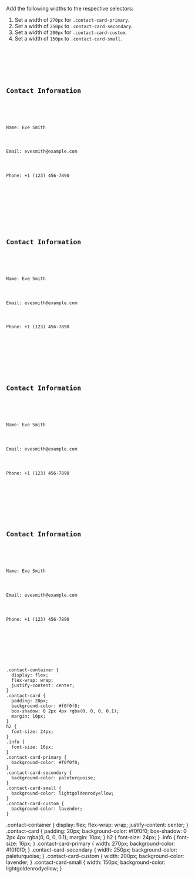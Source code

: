 Add the following widths to the respective selectors:

1. Set a width of `270px` for `.contact-card-primary`.
2. Set a width of `250px` to `.contact-card-secondary`.
3. Set a width of `200px` for `.contact-card-custom`.
4. Set a width of `150px` to `.contact-card-small`.

<codeblock language="css" type="exercise" testMode="fixedInput">
<code>
<panel language="html">
<div class="contact-container">
  <div class="contact-card contact-card-primary">
  <h2>Contact Information</h2>
  <div class="info">
    <p>Name: Eve Smith</p>
    <p>Email: evesmith@example.com</p>
    <p>Phone: +1 (123) 456-7890</p>
  </div>
  </div>

  <div class="contact-card contact-card-secondary">
  <h2>Contact Information</h2>
  <div class="info">
    <p>Name: Eve Smith</p>
    <p>Email: evesmith@example.com</p>
    <p>Phone: +1 (123) 456-7890</p>
  </div>
  </div>
  <div class="contact-card contact-card-custom">
  <h2>Contact Information</h2>
  <div class="info">
    <p>Name: Eve Smith</p>
    <p>Email: evesmith@example.com</p>
    <p>Phone: +1 (123) 456-7890</p>
  </div>
  </div>
  <div class="contact-card contact-card-small">
  <h2>Contact Information</h2>
  <div class="info">
    <p>Name: Eve Smith</p>
    <p>Email: evesmith@example.com</p>
    <p>Phone: +1 (123) 456-7890</p>
  </div>
  </div>
</div>
</panel>
<panel language="css">
.contact-container {
  display: flex;
  flex-wrap: wrap;
  justify-content: center;
}
.contact-card {
  padding: 20px;
  background-color: #f0f0f0;
  box-shadow: 0 2px 4px rgba(0, 0, 0, 0.1);
  margin: 10px;
}
h2 {
  font-size: 24px;
}
.info {
  font-size: 16px;
}
.contact-card-primary {
  background-color: #f0f0f0;
}
.contact-card-secondary {
  background-color: paleturquoise;
}
.contact-card-small {
  background-color: lightgoldenrodyellow;
}
.contact-card-custom {
  background-color: lavender;
}
</panel>
</code>

<solution>
.contact-container {
  display: flex;
  flex-wrap: wrap;
  justify-content: center;
}
.contact-card {
  padding: 20px;
  background-color: #f0f0f0;
  box-shadow: 0 2px 4px rgba(0, 0, 0, 0.1);
  margin: 10px;
}
h2 {
  font-size: 24px;
}
.info {
  font-size: 16px;
}
.contact-card-primary {
  width: 270px;
  background-color: #f0f0f0;
}
.contact-card-secondary {
  width: 250px;
  background-color: paleturquoise;
}
.contact-card-custom {
  width: 200px;
  background-color: lavender;
}
.contact-card-small {
  width: 150px;
  background-color: lightgoldenrodyellow;
}

</solution>
</codeblock>
